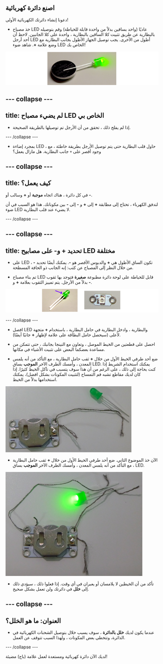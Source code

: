 ## اصنع دائرة كهربائية

دعونا إنشاء دائرتك الكهربائية الأولى!

+ خذ مصباح LED عاديًا (واحد بساقين بدلاً من واحدة قابلة للخياطة) وقم بتوصيله بالبطارية عن طريق تثبيت كلا الساقين بالبطارية ، واحدة على كلا الجانبين. لاحظ أن أحد أرجل LED أطول من الأخرى. يجب توصيل الجهاز الأطول بجانب البطارية مع وضع علامة **+**. شاهد ضوء LED الخاص بك!

![](images/LED_battery_140_291_650.png)

--- collapse ---
---
title: لم يضيء مصباح LED الخاص بي
---

+ إذا لم يفلح ذلك ، تحقق من أن الأرجل تم توصيلها بالطريقة الصحيحة.

--- /collapse ---

+ بمجرد إضاءة LED ، حاول قلب البطارية حتى يتم توصيل الأرجل بطريقة خاطئة ، مع وجود أقصر على `+` جانب البطارية. هل مازال يعمل؟

--- collapse ---
---
title: كيف يعمل؟
---

في كل دائرة ، هناك اتجاه **موجبة** أو **+** وسالب أو **-**.

لتدفق الكهرباء ، تحتاج إلى مطابقة **+** إلى **+** و **-** إلى **-** بين مكوناتك. هذا هو السبب في أن ضوء LED لا يضيء عند قلب البطارية.

--- /collapse ---

--- collapse ---
---
title: تحديد + و- على مصابيح LED مختلفة
---

+ على LED ، تكون الساق الأطول هي **+** والدبوس الأقصر هو **-**. يمكنك أيضًا تحديد **-** من خلال النظر إلى المصباح عن كثب: إنه الجانب ذو الحافة المسطحة.

+ تم بناء مصباح LED قابل للخياطة على لوحة دائرة مطبوعة **صغيرة** فتوجد بها ثقوب بدلاً من الأرجل. يتم تمييز الثقوب بعلامة **+** و **-**.

![](images/LEDs_pos_neg_100_650.png)

--- /collapse ---

+ افصل LED والبطارية ، وادخل البطارية في حامل البطارية ، باستخدام **+** متجهة لأعلى (سيحصل حامل البطاقة على علامة لإظهار **+** جانبًا أيضًا).

+ احصل على قطعتين من الخيط الموصل ، وتعاون مع النينجا بجانبك ، حتى تتمكن من مساعدة بعضكما البعض على تثبيت الأشياء في مكانها.

+ ضع أحد طرفي الخيط الأول من خلال **+** ثقب حامل البطارية ، مع التأكد من أنه يلمس المعدن ، وأمسك الطرف الآخر **الموجب** بساق LED. يمكنك استخدام الشريط إذا كنت بحاجة إلى ذلك ، على الرغم من أن هذا سوف يتسبب في تآكل الخيط كثيرًا. إذا كان لديك مقاطع تشبه فم التمساح (لتثبيت المكونات بشكل افضل)، يمكنك استخدامها بدلاً من الخيط.

![](images/circuit_thread_pos.png)

+ الآن خذ الموضوع الثاني. ضع أحد طرفي الخيط الأول من خلال **+** ثقب حامل البطارية ، مع التأكد من أنه يلمس المعدن ، وأمسك الطرف الآخر **الموجب** بساق LED.

![](images/circuit_thread_complete.png)

+ تأكد من أن الخيطين لا يلامسان أو يعبران في أي وقت. إذا فعلوا ذلك ، سيؤدي ذلك إلى **خلل** في دائرتك ولن تعمل بشكل صحيح.

--- collapse ---
---
العنوان: ما هو الخلل؟
---

+ عندما يكون لديك **خلل بالدائرة** ، سوف يسبب خلال بتوصيل الشحنات الكهربائية في الدائرة، وتتخطى بعض المكونات ، ولهذا السبب تتوقف عن العمل.

--- /collapse ---

لديك الآن دائرة كهربائية ومستعدة لعمل علامة (باج) مضيئة!

